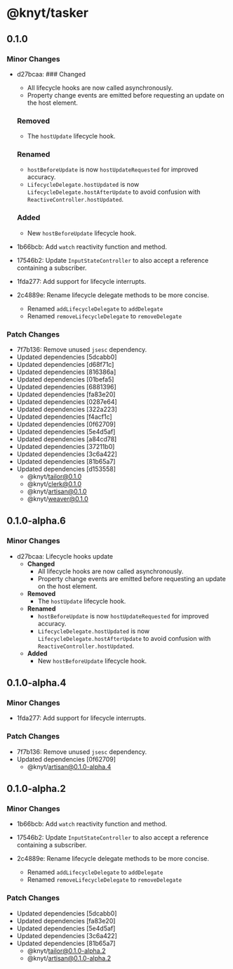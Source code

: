 # @knyt/tasker

## 0.1.0

### Minor Changes

- d27bcaa: ### Changed

  - All lifecycle hooks are now called asynchronously.
  - Property change events are emitted before requesting an update on the host element.

  ### Removed

  - The `hostUpdate` lifecycle hook.

  ### Renamed

  - `hostBeforeUpdate` is now `hostUpdateRequested` for improved accuracy.
  - `LifecycleDelegate.hostUpdated` is now `LifecycleDelegate.hostAfterUpdate` to avoid confusion with `ReactiveController.hostUpdated`.

  ### Added

  - New `hostBeforeUpdate` lifecycle hook.

- 1b66bcb: Add `watch` reactivity function and method.
- 17546b2: Update `InputStateController` to also accept a reference containing a subscriber.
- 1fda277: Add support for lifecycle interrupts.
- 2c4889e: Rename lifecycle delegate methods to be more concise.

  - Renamed `addLifecycleDelegate` to `addDelegate`
  - Renamed `removeLifecycleDelegate` to `removeDelegate`

### Patch Changes

- 7f7b136: Remove unused `jsesc` dependency.
- Updated dependencies [5dcabb0]
- Updated dependencies [d68f71c]
- Updated dependencies [816386a]
- Updated dependencies [01befa5]
- Updated dependencies [6881396]
- Updated dependencies [fa83e20]
- Updated dependencies [0287e64]
- Updated dependencies [322a223]
- Updated dependencies [f4acf1c]
- Updated dependencies [0f62709]
- Updated dependencies [5e4d5af]
- Updated dependencies [a84cd78]
- Updated dependencies [37211b0]
- Updated dependencies [3c6a422]
- Updated dependencies [81b65a7]
- Updated dependencies [d153558]
  - @knyt/tailor@0.1.0
  - @knyt/clerk@0.1.0
  - @knyt/artisan@0.1.0
  - @knyt/weaver@0.1.0

## 0.1.0-alpha.6

### Minor Changes

- d27bcaa: Lifecycle hooks update
  - **Changed**
    - All lifecycle hooks are now called asynchronously.
    - Property change events are emitted before requesting an update on the host element.
  - **Removed**
    - The `hostUpdate` lifecycle hook.
  - **Renamed**
    - `hostBeforeUpdate` is now `hostUpdateRequested` for improved accuracy.
    - `LifecycleDelegate.hostUpdated` is now `LifecycleDelegate.hostAfterUpdate` to avoid confusion with `ReactiveController.hostUpdated`.
  - **Added**
    - New `hostBeforeUpdate` lifecycle hook.

## 0.1.0-alpha.4

### Minor Changes

- 1fda277: Add support for lifecycle interrupts.

### Patch Changes

- 7f7b136: Remove unused `jsesc` dependency.
- Updated dependencies [0f62709]
  - @knyt/artisan@0.1.0-alpha.4

## 0.1.0-alpha.2

### Minor Changes

- 1b66bcb: Add `watch` reactivity function and method.
- 17546b2: Update `InputStateController` to also accept a reference containing a subscriber.
- 2c4889e: Rename lifecycle delegate methods to be more concise.

  - Renamed `addLifecycleDelegate` to `addDelegate`
  - Renamed `removeLifecycleDelegate` to `removeDelegate`

### Patch Changes

- Updated dependencies [5dcabb0]
- Updated dependencies [fa83e20]
- Updated dependencies [5e4d5af]
- Updated dependencies [3c6a422]
- Updated dependencies [81b65a7]
  - @knyt/tailor@0.1.0-alpha.2
  - @knyt/artisan@0.1.0-alpha.2
